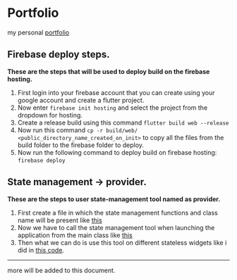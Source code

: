 # Portfolio
my personal [portfolio](https://portfolio-4029d.web.app/#/)


## Firebase deploy steps.

**These are the steps that will be used to deploy build on the firebase hosting.**
1. First login into your firebase account that you can create using your google account and create a flutter project.
2. Now enter `firebase init hosting` and select the project from the dropdown for hosting.
3. Create a release build using this command `flutter build web --release`
4. Now run this command `cp -r build/web/ <public_directory_name_created_on_init>` to copy all the files from the build folder to the firebase folder to deploy.
5. Now run the following command to deploy build on firebase hosting: `firebase deploy`

## State management -> provider.

**These are the steps to user state-management tool named as provider.**
1. First create a file in which the state management functions and class name will be present like [this](https://github.com/vaibhavrajsinghSys/Portfolio/blob/feature/state_management_provider/lib/Statemanagement_Provider/initialState.dart)
2. Now we have to call the state management tool when launching the application from the main class like [this](https://github.com/vaibhavrajsinghSys/Portfolio/blob/feature/state_management_provider/lib/main.dart)
3. Then what we can do is use this tool on different stateless widgets like i did in [this code](https://github.com/vaibhavrajsinghSys/Portfolio/blob/feature/state_management_provider/lib/View/HomePage.dart).  
***
more will be added to this document.